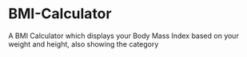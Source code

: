 # BMI-Calculator
A BMI Calculator which displays your Body Mass Index based on your weight and height, also showing the category
